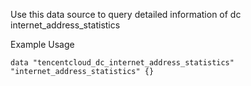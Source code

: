Use this data source to query detailed information of dc internet_address_statistics

Example Usage

```hcl
data "tencentcloud_dc_internet_address_statistics" "internet_address_statistics" {}
```